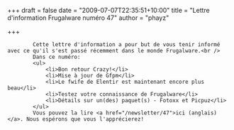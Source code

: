 
+++
draft = false
date = "2009-07-07T22:35:51+10:00"
title = "Lettre d'information Frugalware numéro 47"
author = "phayz"

+++

            Cette lettre d'information a pour but de vous tenir informé avec ce qu'il s'est passé récemment dans le monde Frugalware.<br />
            Dans ce numéro:
            <ul>
                <li>Bon retour Crazy!</li>
                <li>Mise à jour de Gfpm</li>
                <li>Le fwife de Elentir est maintenant encore plus beau</li>
                <li>Testez votre connaissance de Frugalware</li>
                <li>Détails sur un(des) paquet(s) - Fotoxx et Picpuz</li>
            </ul>
            Vous pouvez la lire <a href="/newsletter/47">ici (anglais)</a>. Nous espérons que vous l'apprécierez!
            
        